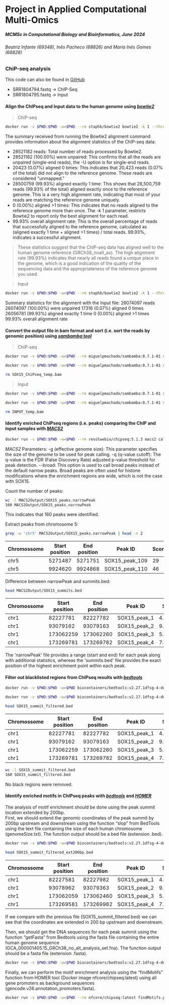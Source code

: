 # Project in Applied Computational Multi-Omics
##### _MCMSc in Computational Biology and Bioinformatics, June 2024_
###### _Beatriz Infante (69348), Inês Pacheco (68826) and Maria Inês Gomes (68828)_

### ChiP-seq analysis

This code can also be found in [GitHub][Git]
- SRR1804794.fastq -> ChIP-Seq
- SRR1804795.fastq -> Input

#### Align the ChIPseq and Input data to the human genome using [*bowtie2*][bowtie2]
> ChiP-seq

```sh
docker run -v $PWD:$PWD -w=$PWD --rm staphb/bowtie2 bowtie2 -k 1 --threads 10 -x ./Genomes/GRCh38_noalt_as/GRCh38_noalt_as -U SRR1804794.fastq -S SOX15_ChiPseq.sam
```

The summary received from running the Bowtie2 alignment command provides information about the alignment statistics of the ChIP-seq data:
- 28521182 reads: Total number of reads processed by Bowtie2.
- 28521182 (100.00%) were unpaired: This confirms that all the reads are unpaired (single-end reads), the -U option is for single-end reads.
- 20423 (0.07%) aligned 0 times: This indicates that 20,423 reads (0.07% of the total) did not align to the reference genome. These reads are considered "unmapped."
- 28500759 (99.93%) aligned exactly 1 time: This shows that 28,500,759 reads (99.93% of the total) aligned exactly once to the reference genome. This is a very high alignment rate, indicating that most of your reads are matching the reference genome uniquely.
- 0 (0.00%) aligned >1 times: This indicates that no reads aligned to the reference genome more than once. The -k 1 parameter, restricts Bowtie2 to report only the best alignment for each read.
- 99.93% overall alignment rate: This is the overall percentage of reads that successfully aligned to the reference genome, calculated as (aligned exactly 1 time + aligned >1 times) / total reads. 99.93%, indicates a successful alignment.

> These statistics suggest that the ChIP-seq data has aligned well to the human genome reference (GRCh38_noalt_as). The high alignment rate (99.93%) indicates that nearly all reads found a unique place in the genome, which is a good indication of the quality of the sequencing data and the appropriateness of the reference genome you used.


> Input
```sh
docker run -v $PWD:$PWD -w=$PWD --rm staphb/bowtie2 bowtie2 -k 1 --threads 10 -x ./Genomes/GRCh38_noalt_as/GRCh38_noalt_as -U SRR1804795.fastq -S INPUT.sam
```
Summary statistics for the alignment with the Input file:
26074097 reads
26074097 (100.00%) were unpaired
17316 (0.07%) aligned 0 times
26056781 (99.93%) aligned exactly 1 time
0 (0.00%) aligned >1 times
99.93% overall alignment rate


#### Convert the output file in bam format and sort (i.e. sort the reads by genomic position) using [*sambamba tool*][sam]
> ChiP-seq

```sh
docker run -v $PWD:$PWD -w=$PWD --rm miguelpmachado/sambamba:0.7.1-01 sambamba view -t 10 -S -f bam SOX15_ChiPseq.sam -o SOX15_ChiPseq_temp.bam   

docker run -v $PWD:$PWD -w=$PWD --rm miguelpmachado/sambamba:0.7.1-01 sambamba sort -t 10 -o SOX15_ChiPseq.bam SOX15_ChiPseq_temp.bam

rm SOX15_ChiPseq_temp.bam
```
> Input

```sh
docker run -v $PWD:$PWD -w=$PWD --rm miguelpmachado/sambamba:0.7.1-01 sambamba view -t 10 -S -f bam INPUT.sam -o INPUT_temp.bam

docker run -v $PWD:$PWD -w=$PWD --rm miguelpmachado/sambamba:0.7.1-01 sambamba sort -t 10 -o INPUT.bam INPUT_temp.bam

rm INPUT_temp.bam
```


#### Identify enriched ChIPseq regions (i.e. peaks) comparing the ChIP and input samples with [*MACS2*][macs2]

```sh
docker run -v $PWD:$PWD -w=$PWD --rm resolwebio/chipseq:5.1.3 macs2 callpeak -t SOX15_ChiPseq.bam -c INPUT.bam -f BAM -g 2.7e9 -q 0.05 -n SOX15 --outdir MACS2Output
```
*MACS2* Parameters:
-g (effective genome size): This parameter specifies the size of the genome to be used for peak calling. 
-q (q-value cutoff): The q-value is the FDR (False Discovery Rate) adjusted p-value threshold for peak detection.
--broad: This option is used to call broad peaks instead of the default narrow peaks. Broad peaks are often used for histone modifications where the enrichment regions are wide, which is not the case with SOX15.

Count the number of peaks:
```sh
wc -l MACS2Output/SOX15_peaks.narrowPeak
160 MACS2Output/SOX15_peaks.narrowPeak
```
This indicates that 160 peaks were identified.

Extract peaks from chromosome 5:
```sh
grep -w 'chr5' MACS2Output/SOX15_peaks.narrowPeak | head -n 2
```

| Chromossome | Start position | End position | Peak ID | Score |Strand |signalValue |pValue |qvalue |peak |
| ------ | ------ | ------ | ------ | ------ |------ |------ |------ |------ |------ |
| chr5   | 5271487| 5271751|SOX15_peak_109| 29| . | 4.34577|7.84899|2.92391  | 85
| chr5   | 9924620|9924868 | SOX15_peak_110| 46| . |4.27126 |10.05897  | 4.65962 | 75

Difference between narrowPeak and summits.bed:
```sh
head MACS2Output/SOX15_summits.bed
```
| Chromossome | Start position | End position | Peak ID | Score |
| ------ | ------ | ------ | ------ | ------ |
| chr1 | 82227781 | 82227782|SOX15_peak_1| 4.02574
| chr1 |93079162  |93079163 | SOX15_peak_2| 9.87931
| chr1 | 173062259 |173062260 | SOX15_peak_3|5.46890
| chr1 |173269781  |173269782 | SOX15_peak_4|7.58579

The 'narrowPeak' file provides a range (start and end) for each peak along with additional statistics, whereas the 'summits.bed' file provides the exact position of the highest enrichment point within each peak.


#### Filter out blacklisted regions from ChIPseq results with [*bedtools*][bedtools]
```sh
docker run -v $PWD:$PWD -w=$PWD biocontainers/bedtools:v2.27.1dfsg-4-deb_cv1 bedtools intersect -v -a MACS2Output/SOX15_peaks.narrowPeak -b Genomes/hg38.blacklist.bed > SOX15_peaks_filtered.bed

docker run -v $PWD:$PWD -w=$PWD biocontainers/bedtools:v2.27.1dfsg-4-deb_cv1 bedtools intersect -v -a MACS2Output/SOX15_summits.bed -b Genomes/hg38.blacklist.bed > SOX15_summit_filtered.bed
```

```sh
head SOX15_summit_filtered.bed
```
| Chromossome | Start position | End position | Peak ID | Score |
| ------ | ------ | ------ | ------ | ------ |
| chr1 | 82227781 | 82227782|SOX15_peak_1| 4.02574
| chr1 |93079162  |93079163 | SOX15_peak_2| 9.87931
| chr1 | 173062259 |173062260 | SOX15_peak_3|5.46890
| chr1 |173269781  |173269782 | SOX15_peak_4|7.58579

```sh
wc -l SOX15_summit_filtered.bed
160 SOX15_summit_filtered.bed
```
No black regions were removed.

#### Identify enriched motifs in ChIPseq peaks with [*bedtools*][bedtools] and [*HOMER*][homer]

The analysis of motif enrichment should be done using the peak summit location extended by 200bp.  
First, we should extend the genomic coordinates of the peak summit by 200bp upstream and downstream using the function “slop” from BedTools using the text file containing the size of each human chromosome (genomeSize.txt). The function output should be a bed file (extension .bed). 

```sh
docker run -v $PWD:$PWD -w=$PWD biocontainers/bedtools:v2.27.1dfsg-4-deb_cv1 bedtools slop -i SOX15_summit_filtered.bed -g Genomes/genomeSize.txt -b 200 > SOX15_summit_filtered_ext200bp.bed
```
```sh
head SOX15_summit_filtered_ext200bp.bed
```

| Chromossome | Start position | End position | Peak ID | Score |
| ------ | ------ | ------ | ------ | ------ |
| chr1 | 82227581 | 82227982|SOX15_peak_1| 4.02574
| chr1 |93078962  |93079363 | SOX15_peak_2| 9.87931
| chr1 | 173062059 |173062460 | SOX15_peak_3|5.46890
| chr1 |173269581  |173269982 | SOX15_peak_4|7.58579

If we compare with the previous file (SOX15_summit_filtered.bed) we can see that the coordinates are extended in 200 bp upstream and downstream.

Then, we should get the DNA sequences for each peak summit using the function “getFasta” from Bedtools using the fasta file containing the entire human genome sequence (GCA_000001405.15_GRCh38_no_alt_analysis_set.fna). The function output should be a fasta file (extension .fasta). 
```sh
docker run -v $PWD:$PWD -w=$PWD biocontainers/bedtools:v2.27.1dfsg-4-deb_cv1 bedtools getfasta -fi Genomes/GCA_000001405.15_GRCh38_no_alt_analysis_set.fna -bed SOX15_summit_filtered_ext200bp.bed > SOX15_summit_filtered_ext200bp.fasta
```

Finally, we can perform the motif enrichment analysis using the “findMotifs” function from HOMER tool (Docker image nfcore/chipseq:latest) using all gene promoters as background sequences (gencode.v26.annotation_promoters.fasta). 

```sh
docker run -v $PWD:$PWD -w=$PWD --rm nfcore/chipseq:latest findMotifs.pl SOX15_summit_filtered_ext200bp.fasta fasta HOMER -fasta Genomes/gencode.v26.annotation_promoters.fasta
```

   [Git]: <https://github.com/mivgomes/ACM-OM_project/blob/d73c88e983dd7cd38d810a5051dc977c1cf42b2c/ChiP-seq_SOX15>
   [bowtie2]: <https://bowtie-bio.sourceforge.net/bowtie2/index.shtml>
   [sam]: <https://lomereiter.github.io/sambamba/docs/sambamba-view.html>
   [macs2]: <https://hbctraining.github.io/Intro-to-ChIPseq/lessons/05_peak_calling_macs.html>
   [bedtools]: <https://bedtools.readthedocs.io/en/latest/>
   [homer]: <http://homer.ucsd.edu/homer/motif/fasta.html>

